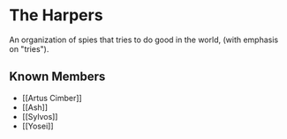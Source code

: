 # The Harpers
An organization of spies that tries to do good in the world, (with emphasis on "tries").

## Known Members
- [[Artus Cimber]]
- [[Ash]]
- [[Sylvos]]
- [[Yosei]]